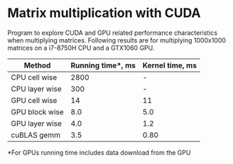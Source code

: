 Matrix multiplication with CUDA
===============================

Program to explore CUDA and GPU related performance characteristics when multiplying matrices.
Following results are for multiplying 1000x1000 matrices on a i7-8750H CPU and a GTX1060 GPU.

| Method            | Running time*, ms  | Kernel time, ms
| ---               |:---                |:---
| CPU cell wise     | 2800               | -
| CPU layer wise    | 300                | -
| GPU cell wise     | 14                 | 11
| GPU block wise    | 8.0                | 5.0
| GPU layer wise    | 4.0                | 1.2
| cuBLAS gemm       | 3.5                | 0.80

*For GPUs running time includes data download from the GPU

